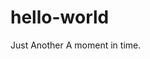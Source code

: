 # hello-world
<!DOCTYPE html>
<html>
  <head>
    Just Another
  </head>
  <body>
    A moment in time.
  </body>
</html>
